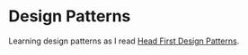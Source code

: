 # Design Patterns

Learning design patterns as I read [Head First Design Patterns](https://www.oreilly.com/library/view/head-first-design/9781492077992/).

